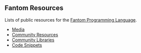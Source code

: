 ## Fantom Resources

Lists of public resources for the [Fantom Programming Language](https://fantom-lang.org/).

 - [Media](/Fantom-Factory/fantom-resources/blob/master/Media)
 - [Community Resources](/Fantom-Factory/fantom-resources/blob/master/Community%20Resources)
 - [Community Libraries](/Fantom-Factory/fantom-resources/blob/master/Community%20Libraries)
 - [Code Snippets](/Fantom-Factory/fantom-resources/blob/master/Code%20Snippets.md)
